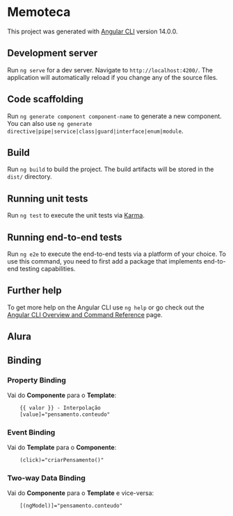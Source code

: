 # Memoteca

This project was generated with [Angular CLI](https://github.com/angular/angular-cli) version 14.0.0.

## Development server

Run `ng serve` for a dev server. Navigate to `http://localhost:4200/`. The application will automatically reload if you change any of the source files.

## Code scaffolding

Run `ng generate component component-name` to generate a new component. You can also use `ng generate directive|pipe|service|class|guard|interface|enum|module`.

## Build

Run `ng build` to build the project. The build artifacts will be stored in the `dist/` directory.

## Running unit tests

Run `ng test` to execute the unit tests via [Karma](https://karma-runner.github.io).

## Running end-to-end tests

Run `ng e2e` to execute the end-to-end tests via a platform of your choice. To use this command, you need to first add a package that implements end-to-end testing capabilities.

## Further help

To get more help on the Angular CLI use `ng help` or go check out the [Angular CLI Overview and Command Reference](https://angular.io/cli) page.

## Alura

## Binding

### Property Binding

Vai do **Componente** para o **Template**:

```html
    {{ valor }} - Interpolação
    [value]="pensamento.conteudo"
```

### Event Binding

Vai do **Template** para o **Componente**:

```html
    (click)="criarPensamento()"
```

### Two-way Data Binding

Vai do **Componente** para o **Template** e vice-versa:

```html
    [(ngModel)]="pensamento.conteudo"
```
